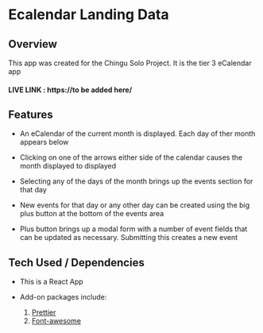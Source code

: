 # Ecalendar Landing Data

## Overview

This app was created for the Chingu Solo Project. It is the tier 3 eCalendar app

#### LIVE LINK : https://to be added here/

## Features

- An eCalendar of the current month is displayed. Each day of ther month appears below

- Clicking on one of the arrows either side of the calendar causes the month displayed to displayed

- Selecting any of the days of the month brings up the events section for that day 

- New events for that day or any other day can be created using the big plus button at the bottom of the events area

- Plus button brings up a modal form with a number of event fields that can be updated as necessary. Submitting this creates a new event

## Tech Used / Dependencies

- This is a React App 

- Add-on packages include: <br>

  1. [Prettier](https://www.npmjs.com/package/prettier)
  2. [Font-awesome](https://fontawesome.com/download)